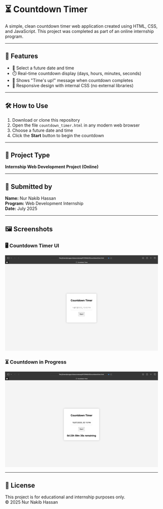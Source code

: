 # ⏳ Countdown Timer

A simple, clean countdown timer web application created using HTML, CSS, and JavaScript. This project was completed as part of an online internship program.

---

## 🚀 Features

- 📅 Select a future date and time  
- ⏱️ Real-time countdown display (days, hours, minutes, seconds)  
- 🔔 Shows "Time's up!" message when countdown completes  
- 📱 Responsive design with internal CSS (no external libraries)

---

## 🛠️ How to Use

1. Download or clone this repository  
2. Open the file `countdown_timer.html` in any modern web browser  
3. Choose a future date and time  
4. Click the **Start** button to begin the countdown

---

## 📁 Project Type

**Internship Web Development Project (Online)**

---

## 👤 Submitted by

**Name:** Nur Nakib Hassan  
**Program:** Web Development Internship  
**Date:** July 2025

---

## 🖼️ Screenshots

### 🖥️ Countdown Timer UI  
![Countdown Timer UI](screenshots/countowntimer.png)

### ⏳ Countdown in Progress  
![Countdown Timer Working](screenshots/countdowntimer%20working.png)

---

## 📄 License

This project is for educational and internship purposes only.  
© 2025 Nur Nakib Hassan
